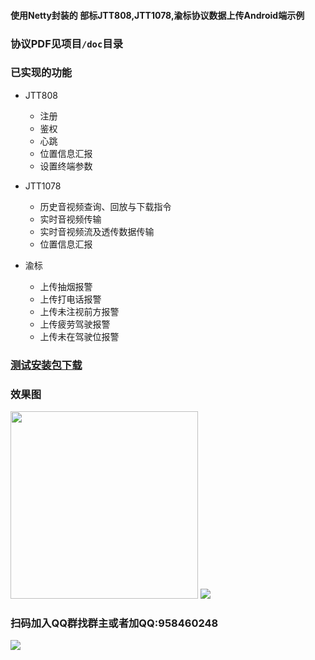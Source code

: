 #### 使用Netty封装的 部标JTT808,JTT1078,渝标协议数据上传Android端示例

### 协议PDF见项目`/doc`目录

### 已实现的功能

- JTT808 

  - 注册
  - 鉴权
  - 心跳
  - 位置信息汇报
  - 设置终端参数

- JTT1078 

  - 历史音视频查询、回放与下载指令
  - 实时音视频传输
  - 实时音视频流及透传数据传输
  - 位置信息汇报

- 渝标 

  - 上传抽烟报警
  - 上传打电话报警
  - 上传未注视前方报警
  - 上传疲劳驾驶报警
  - 上传未在驾驶位报警 

### [测试安装包下载](https://github.com/azhon/JTTProtocol/releases)

### 效果图

<img src="https://github.com/azhon/JTTProtocol/blob/master/img/screencap.png" width="300">

<img src="https://github.com/azhon/JTTProtocol/blob/master/img/log.png">

### 扫码加入QQ群找群主或者加QQ:958460248

<img src="https://github.com/azhon/JTTProtocol/blob/master/img/qq_group.png">

